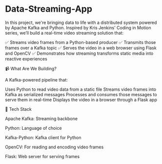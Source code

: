 # Data-Streaming-App
In this project, we're bringing data to life with a distributed system powered by Apache Kafka and Python. Inspired by Kris Jenkins' Coding in Motion series, we’ll build a real-time video streaming solution that:


✅ Streams video frames from a Python-based producer
✅ Transmits those frames over a Kafka topic
✅ Serves the video in a web browser using Flask and OpenCV
✅ Demonstrates how streaming transforms static media into reactive experiences

📹 What Are We Building?

A Kafka-powered pipeline that:

Uses Python to read video data from a static file
Streams video frames into Kafka as serialized messages
Processes and consumes those messages to serve them in real-time
Displays the video in a browser through a Flask app

🧰 Tech Stack

Apache Kafka: Streaming backbone

Python: Language of choice

Kafka-Python: Kafka client for Python

OpenCV: For reading and encoding video frames

Flask: Web server for serving frames



